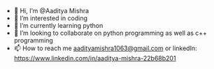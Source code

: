 - 👋 Hi, I’m @Aaditya Mishra
- 👀 I’m interested in coding
- 🌱 I’m currently learning python
- 💞️ I’m looking to collaborate on python programming as well as c++ programming
- 📫 How to reach me aadityamishra1063@gmail.com or linkedIn: https://www.linkedin.com/in/aaditya-mishra-22b68b201

<!---
AadityaMishra10/AadityaMishra10 is a ✨ special ✨ repository because its `README.md` (this file) appears on your GitHub profile.
You can click the Preview link to take a look at your changes.
--->

